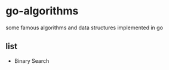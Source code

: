 # go-algorithms
some famous algorithms and data structures implemented in go


## list

- Binary Search

